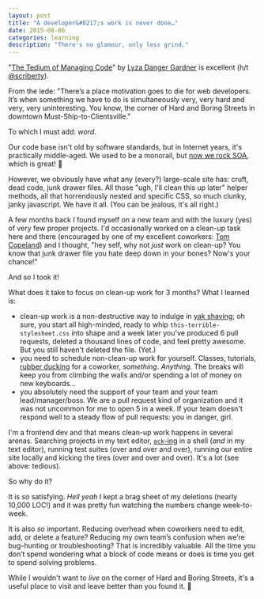```yaml
---
layout: post
title: "A developer&#8217;s work is never done…"
date: 2015-08-06
categories: learning
description: "There's no glamour, only less grind."
---
```


"[The Tedium of Managing Code](http://alistapart.com/column/the-tedium-of-managing-code)" by [Lyza Danger Gardner](https://twitter.com/lyzadanger) is excellent (h/t [@scriberty](https://twitter.com/scriberty)).

From the lede: "There’s a place motivation goes to die for web developers. It’s when something we have to do is simultaneously very, very hard and very, very uninteresting. You know, the corner of Hard and Boring Streets in downtown Must-Ship-to-Clientsville."

To which I must add: _word_. 

Our code base isn't old by software standards, but in Internet years, it's practically middle-aged. We used to be a monorail, but [now we rock SOA](https://techblog.livingsocial.com/blog/categories/soa/), which is great! :dancer: 

However, we obviously have what any (every?) large-scale site has: cruft, dead code, junk drawer files. All those "ugh, I'll clean this up later" helper methods, all that horrendously nested and specific CSS, so much clunky, janky javascript. We have it all. (You can be jealous, it's all right.)

A few months back I found myself on a new team and with the luxury (yes) of very few proper projects. I'd occasionally worked on a clean-up task here and there (encouraged by one of my excellent coworkers: [Tom Copeland](https://twitter.com/tcopeland)) and I thought, "hey self, why not _just_ work on clean-up? You know that junk drawer file you hate deep down in your bones? Now's your chance!"

And so I took it!

What does it take to focus on clean-up work for 3 months? What I learned is:

* clean-up work is a non-destructive way to indulge in [yak shaving](http://sethgodin.typepad.com/seths_blog/2005/03/dont_shave_that.html); oh sure, you start all high-minded, ready to whip `this-terrible-stylesheet.css` into shape and a week later you've produced 6 pull requests, deleted a thousand lines of code, and feel pretty awesome. But you still haven't deleted the file. (Yet.)
* you need to schedule non-clean-up work for yourself. Classes, tutorials, [rubber ducking](https://en.wikipedia.org/wiki/Rubber_duck_debugging) for a coworker, _something_. _Anything_. The breaks will keep you from climbing the walls and/or spending a lot of money on new keyboards…
* you absolutely need the support of your team and your team lead/manager/boss. We are a pull request kind of organization and it was not uncommon for me to open 5 in a week. If your team doesn't respond well to a steady flow of pull requests: you in danger, girl.


I'm a frontend dev and that means clean-up work happens in several arenas. Searching projects in my text editor, [`ack`-ing](http://beyondgrep.com/) in a shell (_and_ in my text editor), running test suites (over and over and over), running our entire site locally and kicking the tires (over and over and over). It's a lot (see above: tedious).

So why do it?

It is _so_ satisfying. _Hell yeah_ I kept a brag sheet of my deletions (nearly 10,000 LOC!) and it was pretty fun watching the numbers change week-to-week.

It is also _so_ important. Reducing overhead when coworkers need to edit, add, or delete a feature? Reducing my own team’s confusion when we’re bug-hunting or troubleshooting? That is incredibly valuable. All the time you don’t spend wondering what a block of code means or does is time you get to spend solving problems.

While I wouldn't want to _live_ on the corner of Hard and Boring Streets, it's a useful place to visit and leave better than you found it. :punch: